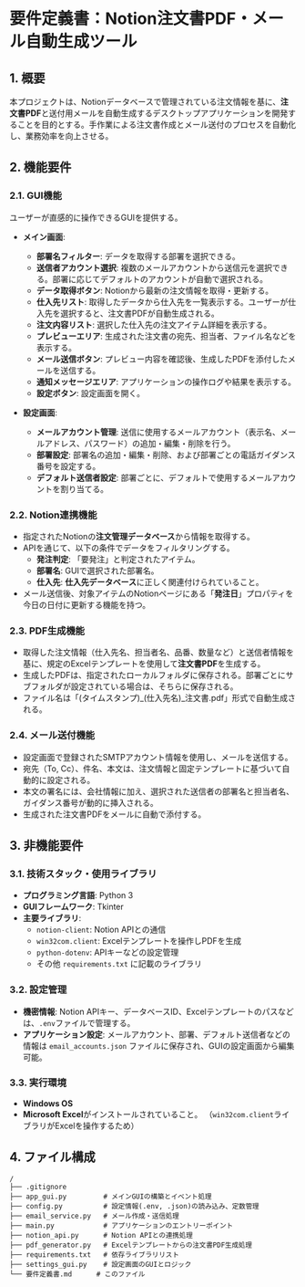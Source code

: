 # 要件定義書：Notion注文書PDF・メール自動生成ツール

## 1. 概要

本プロジェクトは、Notionデータベースで管理されている注文情報を基に、**注文書PDF**と送付用メールを自動生成するデスクトップアプリケーションを開発することを目的とする。手作業による注文書作成とメール送付のプロセスを自動化し、業務効率を向上させる。

## 2. 機能要件

### 2.1. GUI機能
ユーザーが直感的に操作できるGUIを提供する。

- **メイン画面**:
    - **部署名フィルター**: データを取得する部署を選択できる。
    - **送信者アカウント選択**: 複数のメールアカウントから送信元を選択できる。部署に応じてデフォルトのアカウントが自動で選択される。
    - **データ取得ボタン**: Notionから最新の注文情報を取得・更新する。
    - **仕入先リスト**: 取得したデータから仕入先を一覧表示する。ユーザーが仕入先を選択すると、注文書PDFが自動生成される。
    - **注文内容リスト**: 選択した仕入先の注文アイテム詳細を表示する。
    - **プレビューエリア**: 生成された注文書の宛先、担当者、ファイル名などを表示する。
    - **メール送信ボタン**: プレビュー内容を確認後、生成したPDFを添付したメールを送信する。
    - **通知メッセージエリア**: アプリケーションの操作ログや結果を表示する。
    - **設定ボタン**: 設定画面を開く。

- **設定画面**:
    - **メールアカウント管理**: 送信に使用するメールアカウント（表示名、メールアドレス、パスワード）の追加・編集・削除を行う。
    - **部署設定**: 部署名の追加・編集・削除、および部署ごとの電話ガイダンス番号を設定する。
    - **デフォルト送信者設定**: 部署ごとに、デフォルトで使用するメールアカウントを割り当てる。

### 2.2. Notion連携機能

- 指定されたNotionの**注文管理データベース**から情報を取得する。
- APIを通じて、以下の条件でデータをフィルタリングする。
    - **発注判定**: 「要発注」と判定されたアイテム。
    - **部署名**: GUIで選択された部署名。
    - **仕入先**: **仕入先データベース**に正しく関連付けられていること。
- メール送信後、対象アイテムのNotionページにある「**発注日**」プロパティを今日の日付に更新する機能を持つ。

### 2.3. PDF生成機能

- 取得した注文情報（仕入先名、担当者名、品番、数量など）と送信者情報を基に、規定のExcelテンプレートを使用して**注文書PDF**を生成する。
- 生成したPDFは、指定されたローカルフォルダに保存される。部署ごとにサブフォルダが設定されている場合は、そちらに保存される。
- ファイル名は「(タイムスタンプ)\_(仕入先名)\_注文書.pdf」形式で自動生成される。

### 2.4. メール送付機能

- 設定画面で登録されたSMTPアカウント情報を使用し、メールを送信する。
- 宛先（To, Cc）、件名、本文は、注文情報と固定テンプレートに基づいて自動的に設定される。
- 本文の署名には、会社情報に加え、選択された送信者の部署名と担当者名、ガイダンス番号が動的に挿入される。
- 生成された注文書PDFをメールに自動で添付する。

## 3. 非機能要件

### 3.1. 技術スタック・使用ライブラリ

- **プログラミング言語**: Python 3
- **GUIフレームワーク**: Tkinter
- **主要ライブラリ**:
    - `notion-client`: Notion APIとの通信
    - `win32com.client`: Excelテンプレートを操作しPDFを生成
    - `python-dotenv`: APIキーなどの設定管理
    - その他 `requirements.txt` に記載のライブラリ

### 3.2. 設定管理

- **機密情報**: Notion APIキー、データベースID、Excelテンプレートのパスなどは、`.env`ファイルで管理する。
- **アプリケーション設定**: メールアカウント、部署、デフォルト送信者などの情報は `email_accounts.json` ファイルに保存され、GUIの設定画面から編集可能。

### 3.3. 実行環境

- **Windows OS**
- **Microsoft Excel**がインストールされていること。
  （`win32com.client`ライブラリがExcelを操作するため）

## 4. ファイル構成

```
/
├── .gitignore
├── app_gui.py         # メインGUIの構築とイベント処理
├── config.py          # 設定情報(.env, .json)の読み込み、定数管理
├── email_service.py   # メール作成・送信処理
├── main.py            # アプリケーションのエントリーポイント
├── notion_api.py      # Notion APIとの連携処理
├── pdf_generator.py   # Excelテンプレートからの注文書PDF生成処理
├── requirements.txt   # 依存ライブラリリスト
├── settings_gui.py    # 設定画面のGUIとロジック
└── 要件定義書.md      # このファイル
```
